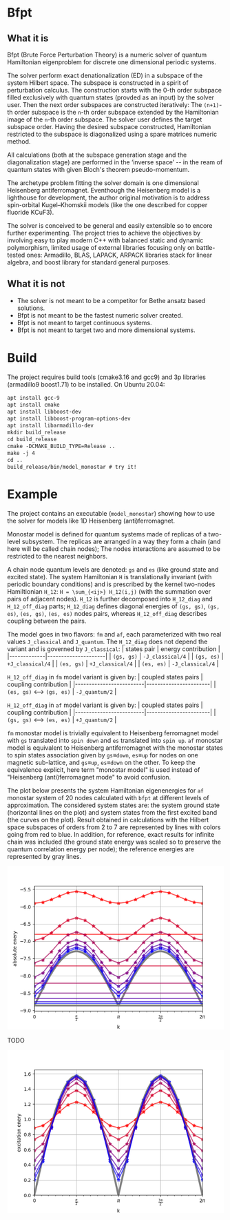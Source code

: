# Bfpt

## What it is
Bfpt (Brute Force Perturbation Theory) is a numeric solver of quantum Hamiltonian eigenproblem for discrete one dimensional periodic systems.

The solver perform exact denationalization (ED) in a subspace of the system Hilbert space. The subspace is constructed in a spirit of perturbation calculus. The construction starts with the 0-th order subspace filled exclusively with quantum states (provded as an input) by the solver user. Then the next order subspaces are constructed iteratively: The `(n+1)`-th order subspace is the `n`-th order subspace extended by the Hamiltonian image of the `n`-th order subspace. The solver user defines the target subspace order. Having the desired subspace constructed, Hamiltonian restricted to the subspace is diagonalized using a spare matrices numeric method.

All calculations (both at the subspace generation stage and the diagonalization stage) are performed in the ‘inverse space’ -- in the ream of quantum states with given Bloch's theorem pseudo-momentum.

The archetype problem fitting the solver domain is one dimensional Heisenberg antiferromagnet. Eventhough the Heisenberg model is a lighthouse for development, the author original motivation is to address spin-orbital Kugel–Khomskii models (like the one described for copper fluoride KCuF3).

The solver is conceived to be general and easily extensible so to encore further experimenting. The project tries to achieve the objectives by involving easy to play modern C++ with balanced static and dynamic polymorphism, limited usage of external libraries focusing only on battle-tested ones:  Armadillo, BLAS, LAPACK, ARPACK libraries stack for linear algebra, and boost library for standard general purposes.

## What it is not

- The solver is not meant to be a competitor for Bethe ansatz based solutions.
- Bfpt is not meant to be the fastest numeric solver created.
- Bfpt is not meant to target continuous systems.
- Bfpt is not meant to target  two and more dimensional systems.

# Build

The project requires build tools (cmake3.16 and gcc9) and 3p libraries (armadillo9 boost1.71) to be installed. On Ubuntu 20.04:

```
apt install gcc-9
apt install cmake
apt install libboost-dev
apt install libboost-program-options-dev
apt install libarmadillo-dev
mkdir build_release
cd build_release
cmake -DCMAKE_BUILD_TYPE=Release ..
make -j 4
cd ..
build_release/bin/model_monostar # try it!
```

# Example
 
The project contains an executable (`model_monostar`) showing
how to use the solver for models like 1D Heisenberg (anti)ferromagnet.
 
Monostar model is defined for quantum systems made of replicas of a two-level subsystem.
The replicas are arranged in a way they form a chain (and here will be called chain nodes); 
The nodes interactions are assumed to be restricted to the nearest neighbors.

A chain node quantum levels are denoted: `gs` and `es` (like ground state and excited state).
The system Hamiltonian `H` is translationally invariant (with periodic boundary conditions)
and is prescribed by the kernel two-nodes Hamiltionian `H_12`: `H = \sum_{<ij>} H_12(i,j)` (with the summation over pairs of adjacent nodes).
`H_12` is further decomposed into `H_12_diag` and `H_12_off_diag` parts;
`H_12_diag` defines diagonal energies of `(gs, gs)`, `(gs, es)`, `(es, gs)`, `(es, es)` nodes pairs,
whereas `H_12_off_diag` describes coupling between the pairs.

The model goes in two flavors: `fm` and `af`, each parameterized with two real values `J_classical` and `J_quantum`.
The `H_12_diag` does not depend the variant and is governed by `J_classical`:
| states pair | energy contribution |
|-------------|---------------------|
| `(gs, gs)`  | `-J_classical/4`    |
| `(gs, es)`  | `+J_classical/4`    |
| `(es, gs)`  | `+J_classical/4`    |
| `(es, es)`  | `-J_classical/4`    |

`H_12_off_diag` in `fm` model variant is given by:
| coupled states pairs    | coupling contribution |
|-------------------------|-----------------------|
| `(es, gs)` ⟷ `(gs, es)` | `-J_quantum/2`        |

`H_12_off_diag` in `af` model variant is given by:
| coupled states pairs    | coupling contribution |
|-------------------------|-----------------------|
| `(gs, gs)` ⟷ `(es, es)` | `+J_quantum/2`        |

`fm` monostar model is trivially equivalent to Heisenberg ferromagnet model with `gs` translated into `spin down` and `es` translated into `spin up`. `af` monostar model is equivalent to Heisenberg antiferromagnet with the monostar states to spin states association given by `gs`≡`down`, `es`≡`up` for nodes on one magnetic sub-lattice, and `gs`≡`up`, `es`≡`down` on the other.
To keep the equivalence explicit, here term "monostar model" is used instead of "Heisenberg (anti)ferromagnet mode" to avoid confusion.

The plot below presents the system Hamiltonian eigenenergies for `af` monostar system of 20 nodes calculated with `bfpt` at different levels of approximation. The considered system states are: the system ground state (horizontal lines on the plot) and system states from the first excited band (the curves on the plot). Result obtained in calculations with the Hilbert space subspaces of orders from 2 to 7 are represented by lines with colors going from red to blue. In addition, for reference, exact results for infinite chain was included (the ground state energy was scaled so to preserve the quantum correlation energy per node); the reference energies are represented by gray lines.

![Alt text](img/model_monostar_20sites_absolute_energy.png "Monostar model -- absolute energies")

TODO

![Alt text](img/model_monostar_20sites_excitation_enery.png "Monostar model -- excitation energies")